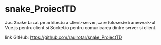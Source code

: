 # snake_ProiectTD
Joc Snake bazat pe arhitectura client-server, care foloseste framework-ul Vue.js pentru client si Socket.io pentru comunicarea dintre server si client.

link GitHub: https://github.com/raulrotar/snake_ProiectTD

